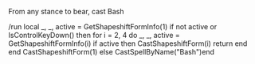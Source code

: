 From any stance to bear, cast Bash

/run local _, _, active = GetShapeshiftFormInfo(1) if not active or IsControlKeyDown() then for i = 2, 4 do _, _, active = GetShapeshiftFormInfo(i) if active then CastShapeshiftForm(i) return end end CastShapeshiftForm(1) else CastSpellByName("Bash")end